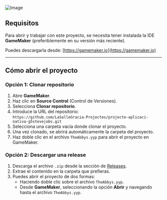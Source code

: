 ![Image](https://github.com/user-attachments/assets/971df5ac-c96f-47d5-bc17-d9fa80a21a55)
## Requisitos

Para abrir y trabajar con este proyecto, se necesita tener instalada la IDE **GameMaker** (preferiblemente en su versión más reciente).

Puedes descargarla desde: [https://gamemaker.io](https://gamemaker.io)

---

## Cómo abrir el proyecto

### Opción 1: Clonar repositorio

1. Abre **GameMaker**.
2. Haz clic en **Source Control** (Control de Versiones).
3. Selecciona **Clonar repositorio**.
4. Introduce la URL del repositorio:  
   `https://github.com/LaSalleGracia-Projectes/projecte-aplicaci-nativa-g5stevejobs.git`
5. Selecciona una carpeta vacía donde clonar el proyecto.
6. Una vez clonado, se abrirá automáticamente la carpeta del proyecto.
7. Haz doble clic en el archivo `TheAbbys.yyp` para abrir el proyecto en GameMaker.

### Opción 2: Descargar una release

1. Descarga el archivo `.zip` desde la sección de [Releases](https://github.com/LaSalleGracia-Projectes/projecte-aplicaci-nativa-g5stevejobs/releases).
2. Extrae el contenido en la carpeta que prefieras.
3. Puedes abrir el proyecto de dos formas:
   - Haciendo doble clic sobre el archivo `TheAbbys.yyp`.
   - Desde **GameMaker**, seleccionando la opción **Abrir** y navegando hasta el archivo `TheAbbys.yyp`.
